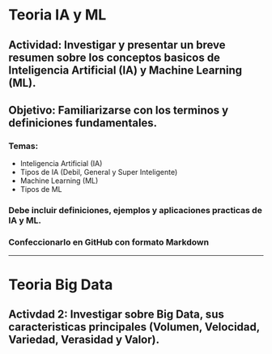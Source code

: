 # Teoria IA y ML
## Actividad: Investigar y presentar un breve resumen sobre los conceptos basicos de Inteligencia Artificial (IA) y Machine Learning (ML).
## Objetivo: Familiarizarse con los terminos y definiciones fundamentales.
### Temas:
- Inteligencia Artificial (IA)
- Tipos de IA (Debil, General y Super Inteligente)
- Machine Learning (ML)
- Tipos de ML
### Debe incluir definiciones, ejemplos y aplicaciones practicas de IA y ML.
### Confeccionarlo en GitHub con formato Markdown
---
# Teoria Big Data
## Activdad 2: Investigar sobre Big Data, sus caracteristicas principales (Volumen, Velocidad, Variedad, Verasidad y Valor).
